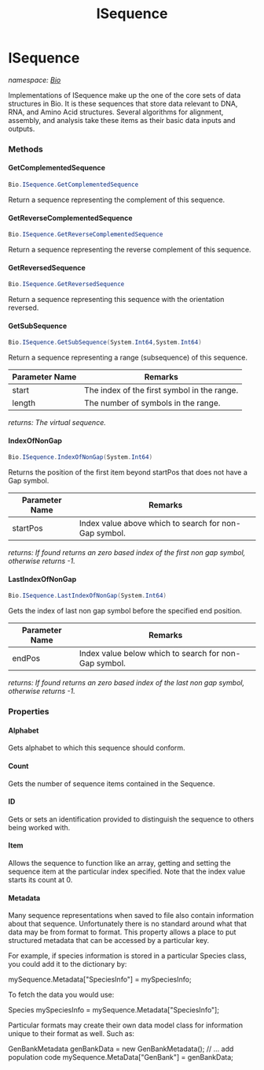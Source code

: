 ﻿---
title: ISequence
---

# ISequence
_namespace: [Bio](N-Bio.html)_

Implementations of ISequence make up the one of the core sets
 of data structures in Bio. It is these sequences that store
 data relevant to DNA, RNA, and Amino Acid structures. Several
 algorithms for alignment, assembly, and analysis take these items
 as their basic data inputs and outputs.

### Methods

#### GetComplementedSequence
```csharp
Bio.ISequence.GetComplementedSequence
```
Return a sequence representing the complement of this sequence.

#### GetReverseComplementedSequence
```csharp
Bio.ISequence.GetReverseComplementedSequence
```
Return a sequence representing the reverse complement of this sequence.

#### GetReversedSequence
```csharp
Bio.ISequence.GetReversedSequence
```
Return a sequence representing this sequence with the orientation reversed.

#### GetSubSequence
```csharp
Bio.ISequence.GetSubSequence(System.Int64,System.Int64)
```
Return a sequence representing a range (subsequence) of this sequence.

|Parameter Name|Remarks|
|--------------|-------|
|start|The index of the first symbol in the range.|
|length|The number of symbols in the range.|

_returns: The virtual sequence._

#### IndexOfNonGap
```csharp
Bio.ISequence.IndexOfNonGap(System.Int64)
```
Returns the position of the first item beyond startPos that does not 
 have a Gap symbol.

|Parameter Name|Remarks|
|--------------|-------|
|startPos|Index value above which to search for non-Gap symbol.|

_returns: If found returns an zero based index of the first non gap symbol, otherwise returns -1._

#### LastIndexOfNonGap
```csharp
Bio.ISequence.LastIndexOfNonGap(System.Int64)
```
Gets the index of last non gap symbol before the specified end position.

|Parameter Name|Remarks|
|--------------|-------|
|endPos|Index value below which to search for non-Gap symbol.|

_returns: If found returns an zero based index of the last non gap symbol, otherwise returns -1._



### Properties

#### Alphabet
Gets alphabet to which this sequence should conform.
#### Count
Gets the number of sequence items contained in the Sequence.
#### ID
Gets or sets an identification provided to distinguish the sequence to others
 being worked with.
#### Item
Allows the sequence to function like an array, getting and setting
 the sequence item at the particular index specified. Note that the
 index value starts its count at 0.
#### Metadata
Many sequence representations when saved to file also contain
 information about that sequence. Unfortunately there is no standard
 around what that data may be from format to format. This property
 allows a place to put structured metadata that can be accessed by
 a particular key.
 
 For example, if species information is stored in a particular Species
 class, you could add it to the dictionary by:
 
 mySequence.Metadata["SpeciesInfo"] = mySpeciesInfo;
 
 To fetch the data you would use:
 
 Species mySpeciesInfo = mySequence.Metadata["SpeciesInfo"];
 
 Particular formats may create their own data model class for information
 unique to their format as well. Such as:
 
 GenBankMetadata genBankData = new GenBankMetadata();
 // ... add population code
 mySequence.MetaData["GenBank"] = genBankData;

